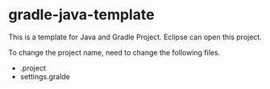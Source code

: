 # gradle-java-template

This is a template for Java and Gradle Project.
Eclipse can open this project.

To change the project name, need to change the following files.

- .project
- settings.gralde
